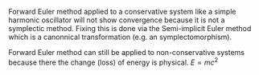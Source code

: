 Forward Euler method applied to a conservative system like a simple harmonic oscillator will not show convergence because it is not a symplectic method.
Fixing this is done via the Semi-implicit Euler method which is a canonnical transformation (e.g. an symplectomorphism).

Forward Euler method can still be applied to non-conservative systems because there the change (loss) of energy is physical. 
$E = mc^2$
